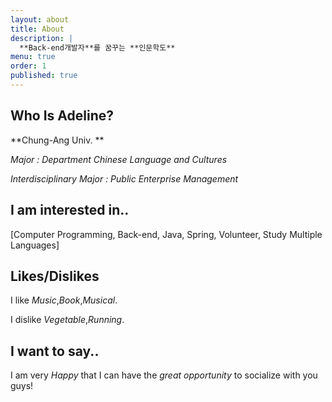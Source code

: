 ```yaml
---
layout: about
title: About
description: |
  **Back-end개발자**를 꿈꾸는 **인문학도**
menu: true
order: 1
published: true
---
```




## Who Is Adeline?

**Chung-Ang Univ. **

*Major : Department Chinese Language and Cultures*

*Interdisciplinary Major : Public Enterprise Management*


## I am interested in..

[Computer Programming, Back-end, Java, Spring, Volunteer, Study Multiple Languages]


## Likes/Dislikes

I like *Music*,*Book*,*Musical*.

I dislike *Vegetable*,*Running*.

## I want to say..

I am very *Happy* that I can have the *great opportunity* to socialize with you guys!
